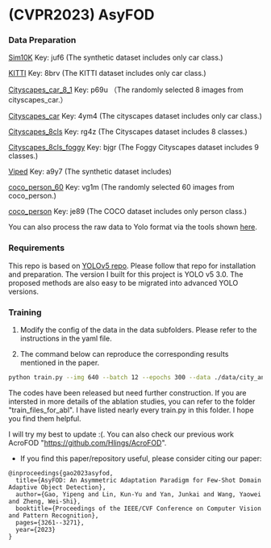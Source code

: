# (CVPR2023) AsyFOD

### Data Preparation

[Sim10K](https://pan.baidu.com/s/1fd1hwyGkwn-cjBL5YPCAbg?pwd=juf6) Key: juf6 (The synthetic dataset includes only car class.)

[KITTI](https://pan.baidu.com/s/1edDtirk4IX9yFnsCGrzjDg?pwd=8brv) Key: 8brv (The KITTI dataset includes only car class.)

[Cityscapes_car_8_1](https://pan.baidu.com/s/1VjJn4aN5w9FdXzgIosr79Q?pwd=p69u) Key: p69u （The randomly selected 8 images from cityscapes_car.）

[Cityscapes_car](https://pan.baidu.com/s/1pU7NleGc-yG_JRLFjIKcxA?pwd=4ym4) Key: 4ym4 (The cityscapes dataset includes only car class.)

[Cityscapes_8cls](https://pan.baidu.com/s/1lPjaHOgoh5YCJcnP1hTzDw?pwd=rg4z) Key: rg4z (The Cityscapes dataset includes 8 classes.)

[Cityscapes_8cls_foggy](https://pan.baidu.com/s/1q560FQw-WSFq2_NucNNfVA?pwd=bjgr) Key: bjgr (The Foggy Cityscapes dataset includes 9 classes.)

[Viped](https://pan.baidu.com/s/1a1SHZ4eb2q5mSyqWY2ZQmQ?pwd=a9y7) Key: a9y7 (The synthetic dataset includes)

[coco_person_60](https://pan.baidu.com/s/1VqpxNbjGjAMZvOF3HBttqw?pwd=vg1m) Key: vg1m (The randomly selected 60 images from coco_person.)

[coco_person](https://pan.baidu.com/s/1nwr7qVAFnXM3mK2b5Ywc9g?pwd=je89) Key: je89 (The COCO dataset includes only person class.)


You can also process the raw data to Yolo format via the tools shown [here](https://github.com/Hlings/AsyFOD/tree/main/utils/gaoyp-utils-yolov5-useless-for-model-training).

### Requirements
This repo is based on [YOLOv5 repo](https://github.com/ultralytics/yolov5). Please follow that repo for installation and preparation.
The version I built for this project is YOLO v5 3.0. The proposed methods are also easy to be migrated into advanced YOLO versions.

### Training
1. Modify the config of the data in the data subfolders. Please refer to the instructions in the yaml file.

2. The command below can reproduce the corresponding results mentioned in the paper.

```bash
python train.py --img 640 --batch 12 --epochs 300 --data ./data/city_and_foggy8_3.yaml --cfg ./models/yolov5x.yaml --hyp ./data/hyp_aug/m1.yaml --weights '' --name "test"
```

The codes have been released but need further construction. If you are intersted in more details of the ablation studies, you can refer to the folder "train_files_for_abl". I have listed nearly every train.py in this folder. I hope you find them helpful.

I will try my best to update :(. You can also check our previous work AcroFOD "https://github.com/Hlings/AcroFOD".

- If you find this paper/repository useful, please consider citing our paper:

```
@inproceedings{gao2023asyfod,
  title={AsyFOD: An Asymmetric Adaptation Paradigm for Few-Shot Domain Adaptive Object Detection},
  author={Gao, Yipeng and Lin, Kun-Yu and Yan, Junkai and Wang, Yaowei and Zheng, Wei-Shi},
  booktitle={Proceedings of the IEEE/CVF Conference on Computer Vision and Pattern Recognition},
  pages={3261--3271},
  year={2023}
}
```
